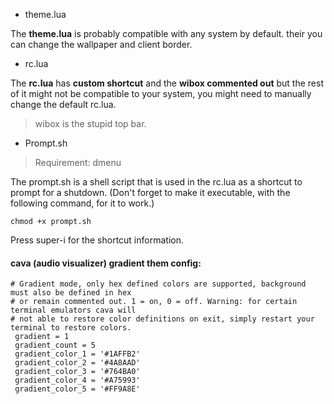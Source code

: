 - theme.lua

The __theme.lua__ is probably compatible with any system by default. their you can change the wallpaper and client border.

- rc.lua

The __rc.lua__ has __custom shortcut__ and the __wibox commented out__ but the rest of it might not be compatible to your system, you might need to manually change the default rc.lua. 
> wibox is the stupid top bar.

- Prompt.sh
> Requirement: dmenu

The prompt.sh is a shell script that is used in the rc.lua as a shortcut to prompt for a shutdown. (Don't forget to make it executable, with the following command, for it to work.)

~~~
chmod +x prompt.sh
~~~

Press super-i for the shortcut information.

#### cava (audio visualizer) gradient them config:
~~~
# Gradient mode, only hex defined colors are supported, background must also be defined in hex
# or remain commented out. 1 = on, 0 = off. Warning: for certain terminal emulators cava will
# not able to restore color definitions on exit, simply restart your terminal to restore colors.
 gradient = 1
 gradient_count = 5
 gradient_color_1 = '#1AFFB2'
 gradient_color_2 = '#4A8AAD'
 gradient_color_3 = '#764BA0'
 gradient_color_4 = '#A75993'
 gradient_color_5 = '#FF9A8E'
~~~

